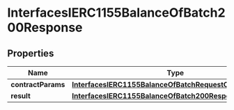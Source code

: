 

# InterfacesIERC1155BalanceOfBatch200Response

## Properties

Name | Type | Description | Notes
------------ | ------------- | ------------- | -------------
**contractParams** | [**InterfacesIERC1155BalanceOfBatchRequestContractParams**](InterfacesIERC1155BalanceOfBatchRequestContractParams.md) |  | 
**result** | [**InterfacesIERC1155BalanceOfBatch200ResponseResult**](InterfacesIERC1155BalanceOfBatch200ResponseResult.md) |  | 





